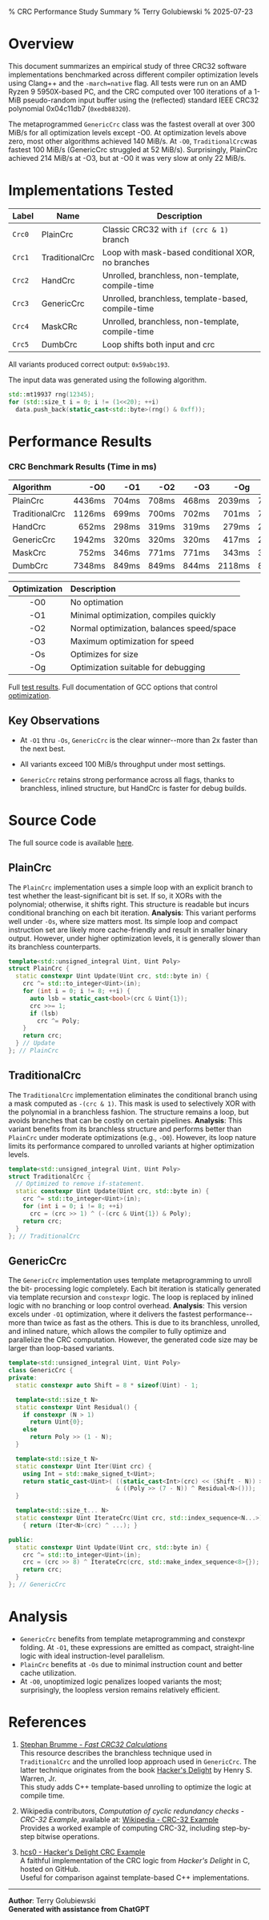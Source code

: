 % CRC Performance Study Summary
% Terry Golubiewski
% 2025-07-23

# Overview

This document summarizes an empirical study of three CRC32 software
implementations benchmarked across different compiler optimization levels
using Clang++ and the `-march=native` flag. All tests were run on an
AMD Ryzen 9 5950X-based PC, and the CRC computed over 100 iterations of a
1-MiB pseudo-random input buffer using the (reflected) standard IEEE CRC32
polynomial 0x04c11db7 (`0xedb88320`).

The metaprogrammed `GenericCrc` class was the fastest overall at over 300 MiB/s
for all optimization levels except -O0.
At optimization levels above zero, most other algorithms achieved 140 MiB/s.
At `-O0`, `TraditionalCrc`was fastest 100 MiB/s (GenericCrc struggled at 52
MiB/s).  Surprisingly, PlainCrc achieved 214 MiB/s at -O3, but at -O0 it was
very slow at only 22 MiB/s.

# Implementations Tested

| Label  | Name           | Description                                        |
|--------|----------------|----------------------------------------------------|
| `Crc0` | PlainCrc       | Classic CRC32 with `if (crc & 1)` branch           |
| `Crc1` | TraditionalCrc | Loop with mask-based conditional XOR, no branches  |
| `Crc2` | HandCrc        | Unrolled, branchless, non-template, compile-time   |
| `Crc3` | GenericCrc     | Unrolled, branchless, template-based, compile-time |
| `Crc4` | MaskCRc        | Unrolled, branchless, non-template, compile-time   |
| `Crc5` | DumbCrc        | Loop shifts both input and crc                     |

All variants produced correct output: `0x59abc193`.

The input data was generated using the following algorithm.

```cpp
std::mt19937 rng(12345);
for (std::size_t i = 0; i != (1<<20); ++i)
  data.push_back(static_cast<std::byte>(rng() & 0xff));
```

# Performance Results

### CRC Benchmark Results (Time in ms)

| Algorithm      |  -O0   |  -O1   |  -O2   |  -O3   |  -Og   |  -Os   |
|:---------------|-------:|-------:|-------:|-------:|-------:|-------:|
| PlainCrc       | 4436ms |  704ms |  708ms |  468ms | 2039ms |  706ms |
| TraditionalCrc | 1126ms |  699ms |  700ms |  702ms |  701ms |  705ms |
| HandCrc        |  652ms |  298ms |  319ms |  319ms |  279ms |  256ms |
| GenericCrc     | 1942ms |  320ms |  320ms |  320ms |  417ms |  299ms |
| MaskCrc        |  752ms |  346ms |  771ms |  771ms |  343ms |  336ms |
| DumbCrc        | 7348ms |  849ms |  849ms |  844ms | 2118ms |  849ms |

| Optimization | Description                                |
|:------------:|:-------------------------------------------|
|     -O0      | No optimation                              |
|     -O1      | Minimal optimization, compiles quickly     |
|     -O2      | Normal optimization, balances speed/space  |
|     -O3      | Maximum optimization for speed             |
|     -Os      | Optimizes for size                         |
|     -Og      | Optimization suitable for debugging        |

Full [test results](LsbTestResults.txt).
Full documentation of GCC options that control
[optimization](https://gcc.gnu.org/onlinedocs/gcc/Optimize-Options.html).

## Key Observations
- At `-O1` thru `-Os`, `GenericCrc` is the clear winner--more than 2x faster
  than the next best.

- All variants exceed 100 MiB/s throughput under most settings.

- `GenericCrc` retains strong performance across all flags, thanks
  to branchless, inlined structure, but HandCrc is faster for debug builds.

# Source Code

The full source code is available [here](../src/tjg32.cpp).

## PlainCrc

The `PlainCrc` implementation uses a simple loop with an explicit branch to test
whether the least-significant bit is set. If so, it XORs with the polynomial;
otherwise, it shifts right. This structure is readable but incurs conditional
branching on each bit iteration.  **Analysis**: This variant performs well under
`-Os`, where size matters most. Its simple loop and compact instruction set are
likely more cache-friendly and result in smaller binary output. However, under
higher optimization levels, it is generally slower than its branchless
counterparts.

```cpp
template<std::unsigned_integral Uint, Uint Poly>
struct PlainCrc {
  static constexpr Uint Update(Uint crc, std::byte in) {
    crc ^= std::to_integer<Uint>(in);
    for (int i = 0; i != 8; ++i) {
      auto lsb = static_cast<bool>(crc & Uint{1});
      crc >>= 1;
      if (lsb)
        crc ^= Poly;
    }
    return crc;
  } // Update
}; // PlainCrc

```

## TraditionalCrc

The `TraditionalCrc` implementation eliminates the conditional branch using a
mask computed as `-(crc & 1)`. This mask is used to selectively XOR with the
polynomial in a branchless fashion. The structure remains a loop, but avoids
branches that can be costly on certain pipelines.  **Analysis**: This variant
benefits from its branchless structure and performs better than `PlainCrc` under
moderate optimizations (e.g., `-O0`). However, its loop nature limits its
performance compared to unrolled variants at higher optimization levels.

```cpp
template<std::unsigned_integral Uint, Uint Poly>
struct TraditionalCrc {
  // Optimized to remove if-statement.
  static constexpr Uint Update(Uint crc, std::byte in) {
    crc ^= std::to_integer<Uint>(in);
    for (int i = 0; i != 8; ++i)
      crc = (crc >> 1) ^ (-(crc & Uint{1}) & Poly);
    return crc;
  }
}; // TraditionalCrc
```

## GenericCrc

The `GenericCrc` implementation uses template metaprogramming to unroll the bit-
processing logic completely. Each bit iteration is statically generated via
template recursion and `constexpr` logic. The loop is replaced by inlined logic
with no branching or loop control overhead.  **Analysis**: This version excels
under `-O1` optimization, where it delivers the fastest performance--more than
twice as fast as the others. This is due to its branchless, unrolled, and
inlined nature, which allows the compiler to fully optimize and parallelize the
CRC computation. However, the generated code size may be larger than loop-based
variants.

```cpp
template<std::unsigned_integral Uint, Uint Poly>
class GenericCrc {
private:
  static constexpr auto Shift = 8 * sizeof(Uint) - 1;

  template<std::size_t N>
  static constexpr Uint Residual() {
    if constexpr (N > 1)
      return Uint{0};
    else
      return Poly >> (1 - N);
  }

  template<std::size_t N>
  static constexpr Uint Iter(Uint crc) {
    using Int = std::make_signed_t<Uint>;
    return static_cast<Uint>( ((static_cast<Int>(crc) << (Shift - N)) >> Shift)
                              & ((Poly >> (7 - N)) ^ Residual<N>()));
  }

  template<std::size_t... N>
  static constexpr Uint IterateCrc(Uint crc, std::index_sequence<N...>)
    { return (Iter<N>(crc) ^ ...); }

public:
  static constexpr Uint Update(Uint crc, std::byte in) {
    crc ^= std::to_integer<Uint>(in);
    crc = (crc >> 8) ^ IterateCrc(crc, std::make_index_sequence<8>{});
    return crc;
  }
}; // GenericCrc
```

# Analysis

- `GenericCrc` benefits from template metaprogramming and constexpr folding.
  At `-O1`, these expressions are emitted as compact, straight-line logic with
  ideal instruction-level parallelism.
- `PlainCrc` benefits at `-Os` due to minimal instruction count and better cache
  utilization.
- At `-O0`, unoptimized logic penalizes looped variants the most; surprisingly,
  the loopless version remains relatively efficient.

# References

1. [Stephan Brumme - *Fast CRC32 Calculations*](https://create.stephan-brumme.com/crc32/)  
   This resource describes the branchless technique used in `TraditionalCrc`
   and the unrolled loop approach used in `GenericCrc`. The latter technique
   originates from the book
   [Hacker's Delight](https://en.wikipedia.org/wiki/Hacker%27s_Delight)
   by Henry S. Warren, Jr.  
   This study adds C++ template-based unrolling to optimize the logic at compile time.

2. Wikipedia contributors,
   *Computation of cyclic redundancy checks - CRC-32 Example*, available at:
   [Wikipedia - CRC-32 Example](https://en.wikipedia.org/wiki/Computation_of_cyclic_redundancy_checks@CRC-32_example)  
   Provides a worked example of computing CRC-32, including step-by-step bitwise operations.

3. [hcs0 - Hacker's Delight CRC Example](https://github.com/hcs0/Hackers-Delight/blob/master/crc.c.txt)  
   A faithful implementation of the CRC logic from *Hacker's Delight* in C,
   hosted on GitHub.  
   Useful for comparison against template-based C++ implementations.

---

**Author**: Terry Golubiewski  
**Generated with assistance from ChatGPT**
